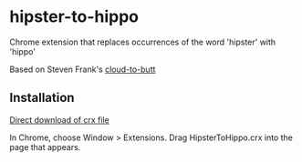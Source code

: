 hipster-to-hippo
=============

Chrome extension that replaces occurrences of the word 'hipster' with 'hippo'

Based on Steven Frank's [cloud-to-butt](https://github.com/panicsteve/cloud-to-butt)


Installation
------------

[Direct download of crx file](https://github.com/e-hartung/hipster-to-hippo/blob/master/HipsterToHippo.crx?raw=true)

In Chrome, choose Window > Extensions.  Drag HipsterToHippo.crx into the page that appears.


